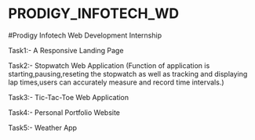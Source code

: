 # PRODIGY_INFOTECH_WD
#Prodigy Infotech Web Development Internship

Task1:- A Responsive Landing Page 

Task2:- Stopwatch Web Application (Function of application is starting,pausing,reseting the stopwatch 
as well as tracking and displaying lap times,users can accurately measure and record time intervals.)

Task3:- Tic-Tac-Toe Web Application 

Task4:- Personal Portfolio Website

Task5:- Weather App
